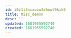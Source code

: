 ```yaml
---
id: i0z1i3ncxuzw3e5mwt9kik5
title: Misc_demon
desc: ''
updated: 1681955592740
created: 1681955592740
---
```

